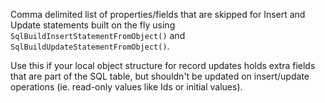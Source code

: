 ﻿Comma delimited list of properties/fields that are skipped for Insert and Update statements built on the fly using `SqlBuildInsertStatementFromObject()` and `SqlBuildUpdateStatementFromObject()`. 

Use this if your local object structure for record updates holds extra fields that are part of the SQL table, but shouldn't be updated on insert/update operations (ie. read-only values like Ids or initial values).